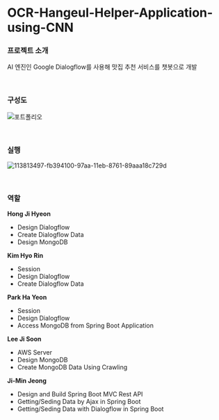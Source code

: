 # OCR-Hangeul-Helper-Application-using-CNN


### 프로젝트 소개
AI 엔진인 Google Dialogflow를 사용해 맛집 추천 서비스를 챗봇으로 개발

</br>

### 구성도

![포트폴리오](https://user-images.githubusercontent.com/78782639/156161296-37fad5b1-f7cd-46a6-b7cf-d965da4bd89a.png)

</br>

### 실행

![113813497-fb394100-97aa-11eb-8761-89aaa18c729d](https://user-images.githubusercontent.com/78782639/156161733-dcfe0bd0-d022-46a9-9817-9f53f479ea06.gif)


</br>

### 역할
**Hong Ji Hyeon**
- Design Dialogflow
- Create Dialogflow Data
- Design MongoDB

**Kim Hyo Rin**
- Session
- Design Dialogflow
- Create Dialogflow Data

**Park Ha Yeon**
- Session
- Design Dialogflow
- Access MongoDB from Spring Boot Application

**Lee Ji Soon**
- AWS Server
- Design MongoDB
- Create MongoDB Data Using Crawling

**Ji-Min Jeong**
- Design and Build Spring Boot MVC Rest API
- Getting/Seding Data by Ajax in Spring Boot
- Getting/Seding Data with Dialogflow in Spring Boot
